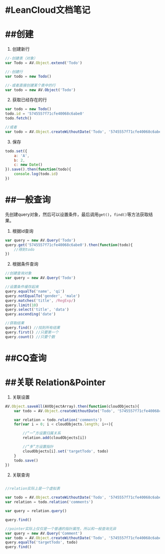 #LeanCloud文档笔记
=======

##创建
=======
1. 创建新行
```javascript
//-创建表（对象）
var Todo = AV.Object.extend('Todo')

//-创建行
var todo = new Todo()

//-或者直接创建某个表中的行
var todo = new AV.Object('Todo')
```
2. 获取已经存在的行
```javascript
var todo = new Todo()
todo.id = '5745557f71cfe40068c6abe0'
todo.fetch()

//或者
var todo = AV.Object.createWithoutDate('Todo', '5745557f71cfe40068c6abe0')
```

3. 保存
```javascript
todo.set({
    a: 'A',
    b: 2,
    c: new Date()
}).save().then(function(todo){
    console.log(todo.id)
})
```
##一般查询
========
先创建query对象，然后可以设置条件，最后调用`get()`，`find()`等方法获取结果。

1. 根据id查询
```javascript
var query = new AV.Query('Todo')
query.get('5745557f71cfe40068c6abe0').then(function(todo){
    //得到todo
})
```
2. 根据条件查询
```javascript
//创建查询对象
var query = new AV.Query('Todo')

//设置条件缓存起来
query.equalTo('name', 'qi')
query.notEqualTo('gender', 'male')
query.matches('title', /RegExp/)
query.limit(10)
query.select('title', 'data')
query.ascending('date')

//获取结果
query.find() //找到所有结果
query.first() //只要第一个
query.count() //只要个数
```
##CQ查询
===========

##关联 Relation&Pointer
============
1. 关联设置
```javascript
AV.Object.saveAll(AVObjectArray).then(function(cloudObjects){
    var todo = AV.Object.createWithoutDate('Todo', '5745557f71cfe40068c6abe0')

    var relation = todo.relation('comments')
    for(var i = 0; i < cloudObjects.length; i++){

        //“一”方设置归属关系
        relation.add(cloudObjects[i])

        //“多”方设置指针
        cloudObjects[i].set('targetTodo', todo)
    }
    todo.save()
})
```
2. 关联查询
```javascript

//relation实际上是一个虚拟表

var todo = AV.Object.createWithoutDate('Todo', '5745557f71cfe40068c6abe0')
var relation = todo.relation('comments')

var query = relation.query()

query.find()

//pointer实际上仅仅是一个普通的指针属性，所以和一般查询无异
var query = new AV.Query('Comment')
var todo = AV.Object.createWithoutDate('Todo', '5745557f71cfe40068c6abe0')
query.equalTo('targetTodo', todo)
query.find()
```








